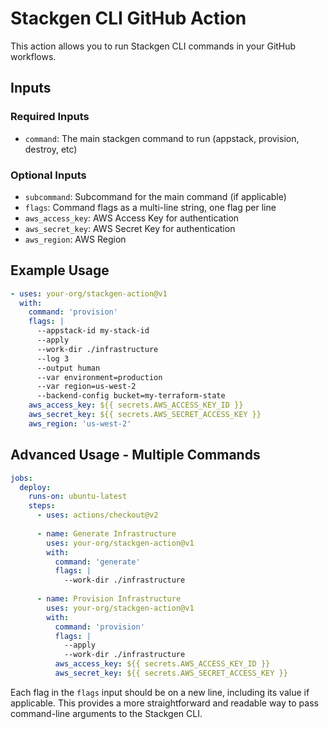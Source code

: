 # Stackgen CLI GitHub Action

This action allows you to run Stackgen CLI commands in your GitHub workflows.

## Inputs

### Required Inputs

- `command`: The main stackgen command to run (appstack, provision, destroy, etc)

### Optional Inputs

- `subcommand`: Subcommand for the main command (if applicable)
- `flags`: Command flags as a multi-line string, one flag per line
- `aws_access_key`: AWS Access Key for authentication
- `aws_secret_key`: AWS Secret Key for authentication
- `aws_region`: AWS Region

## Example Usage

```yaml
- uses: your-org/stackgen-action@v1
  with:
    command: 'provision'
    flags: |
      --appstack-id my-stack-id
      --apply
      --work-dir ./infrastructure
      --log 3
      --output human
      --var environment=production
      --var region=us-west-2
      --backend-config bucket=my-terraform-state
    aws_access_key: ${{ secrets.AWS_ACCESS_KEY_ID }}
    aws_secret_key: ${{ secrets.AWS_SECRET_ACCESS_KEY }}
    aws_region: 'us-west-2'
```

## Advanced Usage - Multiple Commands

```yaml
jobs:
  deploy:
    runs-on: ubuntu-latest
    steps:
      - uses: actions/checkout@v2
      
      - name: Generate Infrastructure
        uses: your-org/stackgen-action@v1
        with:
          command: 'generate'
          flags: |
            --work-dir ./infrastructure
          
      - name: Provision Infrastructure
        uses: your-org/stackgen-action@v1
        with:
          command: 'provision'
          flags: |
            --apply
            --work-dir ./infrastructure
          aws_access_key: ${{ secrets.AWS_ACCESS_KEY_ID }}
          aws_secret_key: ${{ secrets.AWS_SECRET_ACCESS_KEY }}
```

Each flag in the `flags` input should be on a new line, including its value if applicable. This provides a more straightforward and readable way to pass command-line arguments to the Stackgen CLI.